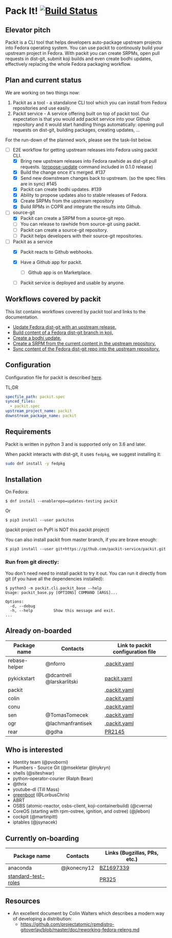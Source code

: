 # Pack It! [![Build Status](https://ci.centos.org/job/packit-master/badge/icon)](https://ci.centos.org/job/packit-master)

## Elevator pitch

Packit is a CLI tool that helps developers auto-package upstream projects
into Fedora operating system.
You can use packit to continously build your upstream project in Fedora.
With packit you can create SRPMs, open pull requests in dist-git, submit koji builds and even
create bodhi updates, effectively replacing the whole Fedora packaging workflow.

## Plan and current status

We are working on two things now:
 1. Packit as a tool - a standalone CLI tool which you can install from Fedora
    repositories and use easily.
 2. Packit service - A service offering built on top of packit tool. Our
    expectation is that you would add packit service into your Github
    repository and it would start handling things automatically: opening pull
    requests on dist-git, building packages, creating updates, ...

For the run-down of the planned work, please see the task-list below.


* [ ] E2E workflow for getting upstream releases into Fedora using packit CLI.
  * [x] Bring new upstream releases into Fedora rawhide as dist-git pull
        requests. ([propose-update](https://packit.dev/user-docs/cli/propose-update/) command included in 0.1.0 release)
  * [x] Build the change once it's merged. #137
  * [x] Send new downstream changes back to upstream. (so the spec files are in
        sync) #145
  * [x] Packit can create bodhi updates. #139
  * [x] Ability to propose updates also to stable releases of Fedora.
  * [x] Create SRPMs from the upstream repository
  * [x] Build RPMs in COPR and integrate the results into Github.
* [ ] source-git
  * [x] Packit can create a SRPM from a source-git repo.
  * [ ] You can release to rawhide from source-git using packit.
  * [ ] Packit can create a source-git repository.
  * [ ] Packit helps developers with their source-git repositories.
* [ ] Packit as a service
  * [x] Packit reacts to Github webhooks.
  * [x] Have a Github app for packit.
    * [ ] Github app is on Marketplace.
  * [ ] Packit service is deployed and usable by anyone.


## Workflows covered by packit

This list contains workflows covered by packit tool and links to the documentation.

* [Update Fedora dist-git with an upstream release.](https://packit.dev/user-docs/cli/propose-update/)
* [Build content of a Fedora dist-git branch in koji.](https://packit.dev/user-docs/cli/build/)
* [Create a bodhi update.](https://packit.dev/user-docs/cli/create-bodhi-update/)
* [Create a SRPM from the current content in the upstream repository.](https://packit.dev/user-docs/cli/srpm/)
* [Sync content of the Fedora dist-git repo into the upstream repository.](https://packit.dev/user-docs/cli/sync-from-downstream/)


## Configuration

Configuration file for packit is described [here](http://packit.dev/user-docs/configuration/).

TL;DR

```yaml
specfile_path: packit.spec
synced_files:
  - packit.spec
upstream_project_name: packit
downstream_package_name: packit
```


## Requirements

Packit is written in python 3 and is supported only on 3.6 and later.

When packit interacts with dist-git, it uses `fedpkg`, we suggest installing it:

```bash
sudo dnf install -y fedpkg
```

## Installation

On Fedora:

```
$ dnf install --enablerepo=updates-testing packit
```

Or

```
$ pip3 install --user packitos
```

(packit project on PyPI is NOT this packit project)

You can also install packit from master branch, if you are brave enough:

```
$ pip3 install --user git+https://github.com/packit-service/packit.git
```


### Run from git directly:

You don't need need to install packit to try it out. You can run it directly
from git (if you have all the dependencies installed):

```
$ python3 -m packit.cli.packit_base --help
Usage: packit_base.py [OPTIONS] COMMAND [ARGS]...

Options:
  -d, --debug
  -h, --help         Show this message and exit.
...
```

## Already on-boarded

 Package name      | Contacts                  | Link to packit configuration file
-------------------|---------------------------|----------------------------------------------------------------------
 rebase-helper     | @nforro                   | [.packit.yaml](https://github.com/rebase-helper/rebase-helper/blob/master/.packit.yml)
 pykickstart       | @dcantrell @larskarlitski | [packit.yaml](https://github.com/dcantrell/pykickstart/blob/master/packit.yaml)
 packit            |                           | [.packit.yaml](https://github.com/packit-service/packit/blob/master/.packit.yaml)
 colin             |                           | [.packit.yaml](https://github.com/user-cont/colin/blob/master/.packit.yaml)
 conu              |                           | [.packit.yaml](https://github.com/user-cont/conu/blob/master/.packit.yaml)
 sen               | @TomasTomecek             | [.packit.yaml](https://github.com/TomasTomecek/sen/blob/master/.packit.yaml)
 ogr               | @lachmanfrantisek         | [.packit.yaml](https://github.com/packit-service/ogr/blob/master/.packit.yaml)
 rear              | @gdha                     | [PR2145](https://github.com/rear/rear/pull/2145)

## Who is interested

* Identity team (@pvoborni)
* Plumbers - Source Git (@msekletar @lnykryn)
* shells (@siteshwar)
* python-operator-courier (Ralph Bean)
* @thrix
* youtube-dl (Till Mass)
* [greenboot](https://github.com/LorbusChris/greenboot/) (@LorbusChris)
* ABRT
* OSBS (atomic-reactor, osbs-client, koji-containerbuild) (@cverna)
* CoreOS (starting with rpm-ostree, ignition, and ostree) (@jlebon)
* cockpit (@martinpitt)
* iptables (@jsynacek)

## Currently on-boarding

 Package name       | Contacts                  | Links (Bugzillas, PRs, etc.)
--------------------|---------------------------|----------------------------------------------------------------------
 anaconda           | @jkonecny12               | [BZ1697339](https://bugzilla.redhat.com/show_bug.cgi?id=1697339)
 [standard-test-roles](https://pagure.io/standard-test-roles)|                           | [PR325](https://pagure.io/standard-test-roles/pull-request/325)

## Resources

 * An excellent document by Colin Walters which describes a modern way of
   developing a distribution:
   * https://github.com/projectatomic/rpmdistro-gitoverlay/blob/master/doc/reworking-fedora-releng.md
